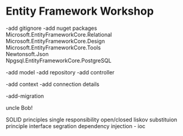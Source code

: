 # Entity Framework Workshop

-add gitignore
-add nuget packages
Microsoft.EntityFrameworkCore.Relational  
Microsoft.EntityFrameworkCore.Design   
Microsoft.EntityFrameworkCore.Tools  
Newtonsoft.Json   
Npgsql.EntityFrameworkCore.PostgreSQL


-add model
-add repository
-add controller


-add context
-add connection details



-add-migration


uncle Bob!

SOLID principles
single responsibility
open/closed
liskov substituion principle
interface segration
dependency injection - ioc

